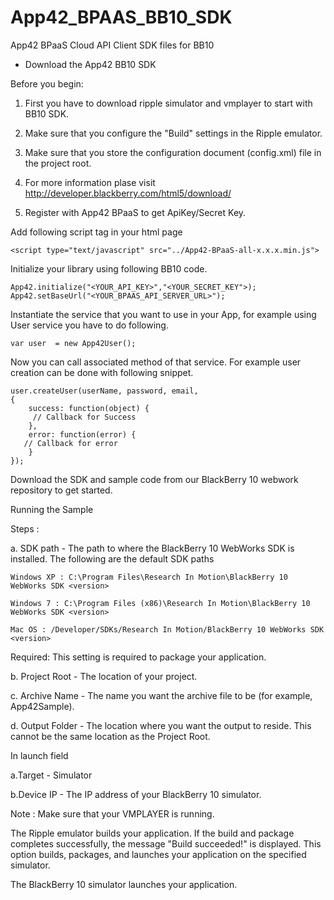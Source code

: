 App42_BPAAS_BB10_SDK
====================

App42 BPaaS Cloud API Client SDK files for BB10 

- Download the App42 BB10 SDK

Before you begin:

1. First you have to download ripple simulator and vmplayer to start with BB10 SDK.

2. Make sure that you configure the "Build" settings in the Ripple emulator.

3. Make sure that you store the configuration document (config.xml) file in the project root. 

4. For more information plase visit http://developer.blackberry.com/html5/download/

5. Register with App42 BPaaS to get ApiKey/Secret Key. 

Add following script tag in your html page

```
<script type="text/javascript" src="../App42-BPaaS-all-x.x.x.min.js">
```
	
Initialize your library using following BB10 code.

```
App42.initialize("<YOUR_API_KEY>","<YOUR_SECRET_KEY">);
App42.setBaseUrl("<YOUR_BPAAS_API_SERVER_URL>");
```
 Instantiate the service that you want to use in your App, for example using User service you have to do following.

```
var user  = new App42User();
```	
Now you can call associated method of that service. For example user creation can be done with following snippet.

```
user.createUser(userName, password, email,
{
	success: function(object) {
	 // Callback for Success 
	},
    error: function(error) {
   // Callback for error 
	}
});
```
Download the SDK and sample code from our BlackBerry 10 webwork repository to get started.

Running the Sample

Steps : 


a. SDK path - The path to where the BlackBerry 10 WebWorks SDK is installed. The following are the default SDK paths

	Windows XP : C:\Program Files\Research In Motion\BlackBerry 10 WebWorks SDK <version>
	
	Windows 7 : C:\Program Files (x86)\Research In Motion\BlackBerry 10 WebWorks SDK <version>
	
	Mac OS : /Developer/SDKs/Research In Motion/BlackBerry 10 WebWorks SDK <version>

Required: This setting is required to package your application.

b. Project Root - The location of your project. 
	
c. Archive Name - The name you want the archive file to be (for example, App42Sample).
	
d. Output Folder - The location where you want the output to reside. This cannot be the same location as the Project Root.

In launch field

a.Target - Simulator
	
b.Device IP -  The IP address of your BlackBerry 10 simulator.

Note : Make sure that your VMPLAYER is running.
	
The Ripple emulator builds your application. If the build and package completes successfully, the message "Build succeeded!" is displayed.
This option builds, packages, and launches your application on the specified simulator.

The BlackBerry 10 simulator launches your application.
 
	
